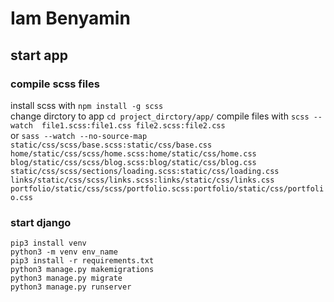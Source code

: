 # Iam Benyamin

## start app

### compile scss files

install scss with ``` npm install -g scss ```\
change dirctory to app ``` cd project_dirctory/app/ ```
compile files with ``` scss --watch  file1.scss:file1.css file2.scss:file2.css ```\
or
``` sass --watch --no-source-map static/css/scss/base.scss:static/css/base.css home/static/css/scss/home.scss:home/static/css/home.css blog/static/css/scss/blog.scss:blog/static/css/blog.css static/css/scss/sections/loading.scss:static/css/loading.css links/static/css/scss/links.scss:links/static/css/links.css portfolio/static/css/scss/portfolio.scss:portfolio/static/css/portfolio.css ```

### start django

``` pip3 install venv ```\
``` python3 -m venv env_name ```\
``` pip3 install -r requirements.txt ```\
``` python3 manage.py makemigrations ```\
``` python3 manage.py migrate ```\
``` python3 manage.py runserver ```


<!-- https://demo.ayroui.com/templates/business-template/ -->
<!-- https://fontawesome.com/ -->
<!-- https://codepen.io/ -->